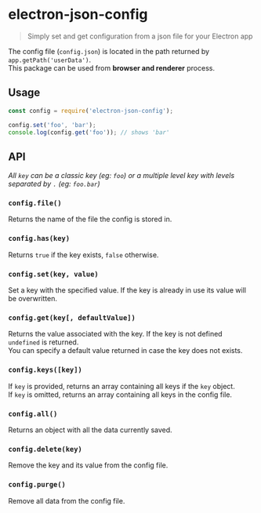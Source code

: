 # electron-json-config

> Simply set and get configuration from a json file for your Electron app

The config file (`config.json`) is located in the path returned by `app.getPath('userData')`.  
This package can be used from **browser and renderer** process.

## Usage

```js
const config = require('electron-json-config');

config.set('foo', 'bar');
console.log(config.get('foo')); // shows 'bar'
```


## API

*All `key` can be a classic key (eg: `foo`) or a multiple level key with levels separated by `.` (eg: `foo.bar`)*

### `config.file()`
Returns the name of the file the config is stored in.

### `config.has(key)`
Returns `true` if the key exists, `false` otherwise.

### `config.set(key, value)`
Set a key with the specified value. If the key is already in use its value will be overwritten.

### `config.get(key[, defaultValue])`
Returns the value associated with the key. If the key is not defined `undefined` is returned.  
You can specify a default value returned in case the key does not exists.

### `config.keys([key])`
If `key` is provided, returns an array containing all keys if the `key` object.  
If `key` is omitted, returns an array containing all keys in the config file.

### `config.all()`
Returns an object with all the data currently saved.

### `config.delete(key)`
Remove the key and its value from the config file.

### `config.purge()`
Remove all data from the config file.
